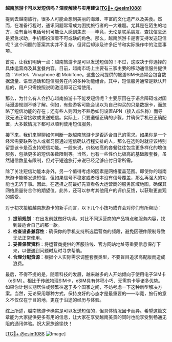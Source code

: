 **越南旅游卡可以发短信吗？深度解读与实用建议[[TG💪+ @esim1088](https://t.me/s/esim1088)]**

提到去越南旅行，很多人可能会想到美丽的海滩、丰富的文化遗产以及美食。然而，在准备行程时，通讯问题常常成为困扰旅行者的一大难题。尤其是在陌生的地方，没有当地电话号码可能让人感到焦虑——毕竟，无论是联系朋友、查找信息还是紧急求助，手机都扮演着不可或缺的角色。那么，越南旅游卡是否支持发送短信呢？这个问题的答案其实并不复杂，但背后却涉及许多细节和实际操作中的注意事项。

首先，让我们明确一点：越南旅游卡是可以发送短信的！不过，这取决于你选择的具体运营商及其套餐内容。目前，越南市场上主要有三家主要的移动通信服务提供商：Viettel、Vinaphone 和 Mobifone。这些公司提供的旅游SIM卡通常会包含数据流量、语音通话和短信服务在内的多种功能组合。其中，短信服务通常是默认开启的，用户只需按照说明激活即可正常使用。

那么，为什么有人会担心越南旅游卡不能发短信呢？主要原因在于语言障碍或对国际漫游规则不够了解。例如，有些游客可能会误以为自己购买的只是数据卡，而忽略了短信功能的存在；还有些人则因为不熟悉如何设置APN（接入点名称）而导致无法正常接收或发送短信。实际上，只要遵循正确的步骤，并确保手机已正确配置，大多数情况下都可以顺利使用短信服务。

接下来，我们来聊聊如何判断一款越南旅游卡是否适合自己的需求。如果你是一个经常需要联系他人或者习惯通过短信确认行程安排的人，那么在选购时就应该特别留意该卡是否支持短信功能。一般来说，价格较高的套餐往往包含更多样化的增值服务，包括更多的短信条数限制等。当然，也有一些性价比极高的基础版套餐，虽然短信数量有限制，但对于短途旅行来说已经足够应付日常所需。

除了关注短信功能本身外，另一个值得考虑的因素是网络覆盖范围。即使你的越南旅游卡能够发送短信，但如果信号不稳定或者根本没有信号覆盖，那么再强大的功能也无济于事。因此，在选择之前最好先查看各大运营商的服务区域地图，确保其网络质量符合你的期望值。此外，还可以参考其他用户的评价反馈，以获取更直观的感受。

对于初次接触越南旅游卡的新手而言，以下几个小技巧或许会对你们有所帮助：

1. **提前规划**：在出发前就做好功课，对比不同运营商的产品特点和服务内容，找到最适合自己的那一款。
2. **检查设备兼容性**：确保你的手机支持所选运营商的频段，避免因硬件限制导致无法正常使用。
3. **妥善保管资料**：将运营商提供的客服热线、官方网站地址等重要信息保存下来，以便遇到问题时及时寻求帮助。
4. **合理分配资源**：根据个人实际需求调整套餐类型，不要盲目追求高配版而造成浪费。

最后，不得不提的是，随着科技的发展，越来越多的人开始倾向于使用电子SIM卡（eSIM）。相比于传统物理SIM卡，eSIM具有体积小巧、无需剪卡等诸多优势。如果你计划长期居住或频繁往返于多个国家之间，不妨考虑一下这种新型解决方案。当然，无论采用哪种方式，保持良好的心态才是最重要的——毕竟，旅行的意义不仅仅在于目的地，更在于沿途的经历与体验。

综上所述，越南旅游卡确实是可以发送短信的，但具体情况因卡而异。希望这篇文章能为大家提供更多有用的信息，让大家在享受越南美景的同时也能享受到畅通无阻的通讯体验。祝大家旅途愉快！

[[TG💪+ @esim1088](https://t.me/s/esim1088) ![Image](https://i.postimg.cc/4NQfJmqS/Snipaste-2025-05-13-00-14-12.png)]
